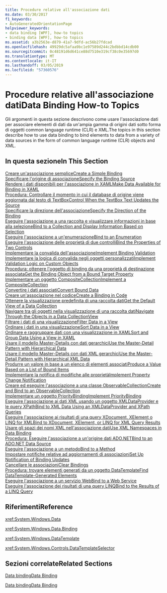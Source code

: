 ```yaml
---
title: Procedure relative all'associazione dati
ms.date: 03/30/2017
f1_keywords:
- AutoGeneratedOrientationPage
helpviewer_keywords:
- data binding [WPF], how-to topics
- binding data [WPF], how-to topics
ms.assetid: a3b2563e-d879-41a7-9dfd-ac56b27fdcad
ms.openlocfilehash: 49929dc5afaa9bc1e97589d244c2bdbbd14cdb00
ms.sourcegitcommit: 0c48191d6d641ce88d7510e319cf38c0e35697d0
ms.translationtype: MT
ms.contentlocale: it-IT
ms.lasthandoff: 03/05/2019
ms.locfileid: "57360576"
---
```

# <a name="data-binding-how-to-topics"></a><span data-ttu-id="61a95-102">Procedure relative all'associazione dati</span><span class="sxs-lookup"><span data-stu-id="61a95-102">Data Binding How-to Topics</span></span>
<span data-ttu-id="61a95-103">Gli argomenti in questa sezione descrivono come usare l'associazione dati per associare elementi di dati da un'ampia gamma di origini dati sotto forma di oggetti common language runtime (CLR) e XML.</span><span class="sxs-lookup"><span data-stu-id="61a95-103">The topics in this section describe how to use data binding to bind elements to data from a variety of data sources in the form of common language runtime (CLR) objects and XML.</span></span>  
  
## <a name="in-this-section"></a><span data-ttu-id="61a95-104">In questa sezione</span><span class="sxs-lookup"><span data-stu-id="61a95-104">In This Section</span></span>  
 [<span data-ttu-id="61a95-105">Creare un'associazione semplice</span><span class="sxs-lookup"><span data-stu-id="61a95-105">Create a Simple Binding</span></span>](how-to-create-a-simple-binding.md)  
 [<span data-ttu-id="61a95-106">Specificare l'origine di associazione</span><span class="sxs-lookup"><span data-stu-id="61a95-106">Specify the Binding Source</span></span>](how-to-specify-the-binding-source.md)  
 [<span data-ttu-id="61a95-107">Rendere i dati disponibili per l'associazione in XAML</span><span class="sxs-lookup"><span data-stu-id="61a95-107">Make Data Available for Binding in XAML</span></span>](how-to-make-data-available-for-binding-in-xaml.md)  
 [<span data-ttu-id="61a95-108">Procedura: Controllare il momento in cui il database di origine viene aggiornata dal testo di TextBox</span><span class="sxs-lookup"><span data-stu-id="61a95-108">Control When the TextBox Text Updates the Source</span></span>](how-to-control-when-the-textbox-text-updates-the-source.md)  
 [<span data-ttu-id="61a95-109">Specificare la direzione dell'associazione</span><span class="sxs-lookup"><span data-stu-id="61a95-109">Specify the Direction of the Binding</span></span>](how-to-specify-the-direction-of-the-binding.md)  
 [<span data-ttu-id="61a95-110">Eseguire l'associazione a una raccolta e visualizzare informazioni in base alla selezione</span><span class="sxs-lookup"><span data-stu-id="61a95-110">Bind to a Collection and Display Information Based on Selection</span></span>](how-to-bind-to-a-collection-and-display-information-based-on-selection.md)  
 [<span data-ttu-id="61a95-111">Eseguire l'associazione a un'enumerazione</span><span class="sxs-lookup"><span data-stu-id="61a95-111">Bind to an Enumeration</span></span>](how-to-bind-to-an-enumeration.md)  
 [<span data-ttu-id="61a95-112">Eseguire l'associazione delle proprietà di due controlli</span><span class="sxs-lookup"><span data-stu-id="61a95-112">Bind the Properties of Two Controls</span></span>](how-to-bind-the-properties-of-two-controls.md)  
 [<span data-ttu-id="61a95-113">Implementare la convalida dell'associazione</span><span class="sxs-lookup"><span data-stu-id="61a95-113">Implement Binding Validation</span></span>](how-to-implement-binding-validation.md)  
 [<span data-ttu-id="61a95-114">Implementare la logica di convalida negli oggetti personalizzati</span><span class="sxs-lookup"><span data-stu-id="61a95-114">Implement Validation Logic on Custom Objects</span></span>](how-to-implement-validation-logic-on-custom-objects.md)  
 [<span data-ttu-id="61a95-115">Procedura: ottenere l'oggetto di binding da una proprietà di destinazione associata</span><span class="sxs-lookup"><span data-stu-id="61a95-115">Get the Binding Object from a Bound Target Property</span></span>](how-to-get-the-binding-object-from-a-bound-target-property.md)  
 [<span data-ttu-id="61a95-116">Implementare un oggetto CompositeCollection</span><span class="sxs-lookup"><span data-stu-id="61a95-116">Implement a CompositeCollection</span></span>](how-to-implement-a-compositecollection.md)  
 [<span data-ttu-id="61a95-117">Convertire i dati associati</span><span class="sxs-lookup"><span data-stu-id="61a95-117">Convert Bound Data</span></span>](how-to-convert-bound-data.md)  
 [<span data-ttu-id="61a95-118">Creare un'associazione nel codice</span><span class="sxs-lookup"><span data-stu-id="61a95-118">Create a Binding in Code</span></span>](how-to-create-a-binding-in-code.md)  
 [<span data-ttu-id="61a95-119">Ottenere la visualizzazione predefinita di una raccolta dati</span><span class="sxs-lookup"><span data-stu-id="61a95-119">Get the Default View of a Data Collection</span></span>](how-to-get-the-default-view-of-a-data-collection.md)  
 [<span data-ttu-id="61a95-120">Navigare tra gli oggetti nella visualizzazione di una raccolta dati</span><span class="sxs-lookup"><span data-stu-id="61a95-120">Navigate Through the Objects in a Data CollectionView</span></span>](how-to-navigate-through-the-objects-in-a-data-collectionview.md)  
 [<span data-ttu-id="61a95-121">Filtrare i dati di una visualizzazione</span><span class="sxs-lookup"><span data-stu-id="61a95-121">Filter Data in a View</span></span>](how-to-filter-data-in-a-view.md)  
 [<span data-ttu-id="61a95-122">Ordinare i dati in una visualizzazione</span><span class="sxs-lookup"><span data-stu-id="61a95-122">Sort Data in a View</span></span>](how-to-sort-data-in-a-view.md)  
 [<span data-ttu-id="61a95-123">Ordinare e raggruppare dati con una visualizzazione in XAML</span><span class="sxs-lookup"><span data-stu-id="61a95-123">Sort and Group Data Using a View in XAML</span></span>](how-to-sort-and-group-data-using-a-view-in-xaml.md)  
 [<span data-ttu-id="61a95-124">Usare il modello Master-Details con dati gerarchici</span><span class="sxs-lookup"><span data-stu-id="61a95-124">Use the Master-Detail Pattern with Hierarchical Data</span></span>](how-to-use-the-master-detail-pattern-with-hierarchical-data.md)  
 [<span data-ttu-id="61a95-125">Usare il modello Master-Details con dati XML gerarchici</span><span class="sxs-lookup"><span data-stu-id="61a95-125">Use the Master-Detail Pattern with Hierarchical XML Data</span></span>](how-to-use-the-master-detail-pattern-with-hierarchical-xml-data.md)  
 [<span data-ttu-id="61a95-126">Produrre un valore in base a un elenco di elementi associati</span><span class="sxs-lookup"><span data-stu-id="61a95-126">Produce a Value Based on a List of Bound Items</span></span>](how-to-produce-a-value-based-on-a-list-of-bound-items.md)  
 [<span data-ttu-id="61a95-127">Implementare la notifica di modifiche alle proprietà</span><span class="sxs-lookup"><span data-stu-id="61a95-127">Implement Property Change Notification</span></span>](how-to-implement-property-change-notification.md)  
 [<span data-ttu-id="61a95-128">Creare ed eseguire l'associazione a una classe ObservableCollection</span><span class="sxs-lookup"><span data-stu-id="61a95-128">Create and Bind to an ObservableCollection</span></span>](how-to-create-and-bind-to-an-observablecollection.md)  
 [<span data-ttu-id="61a95-129">Implementare un oggetto PriorityBinding</span><span class="sxs-lookup"><span data-stu-id="61a95-129">Implement PriorityBinding</span></span>](how-to-implement-prioritybinding.md)  
 [<span data-ttu-id="61a95-130">Eseguire l'associazione ai dati XML usando un oggetto XMLDataProvider e le query XPath</span><span class="sxs-lookup"><span data-stu-id="61a95-130">Bind to XML Data Using an XMLDataProvider and XPath Queries</span></span>](how-to-bind-to-xml-data-using-an-xmldataprovider-and-xpath-queries.md)  
 [<span data-ttu-id="61a95-131">Eseguire l'associazione ai risultati di una query XDocument, XElement o LINQ for XML</span><span class="sxs-lookup"><span data-stu-id="61a95-131">Bind to XDocument, XElement, or LINQ for XML Query Results</span></span>](how-to-bind-to-xdocument-xelement-or-linq-for-xml-query-results.md)  
 [<span data-ttu-id="61a95-132">Usare gli spazi dei nomi XML nell'associazione dati</span><span class="sxs-lookup"><span data-stu-id="61a95-132">Use XML Namespaces in Data Binding</span></span>](how-to-use-xml-namespaces-in-data-binding.md)  
 [<span data-ttu-id="61a95-133">Procedura: Eseguire l'associazione a un'origine dati ADO.NET</span><span class="sxs-lookup"><span data-stu-id="61a95-133">Bind to an ADO.NET Data Source</span></span>](how-to-bind-to-an-ado-net-data-source.md)  
 [<span data-ttu-id="61a95-134">Eseguire l'associazione a un metodo</span><span class="sxs-lookup"><span data-stu-id="61a95-134">Bind to a Method</span></span>](how-to-bind-to-a-method.md)  
 [<span data-ttu-id="61a95-135">Impostare notifiche relative ad aggiornamenti di associazioni</span><span class="sxs-lookup"><span data-stu-id="61a95-135">Set Up Notification of Binding Updates</span></span>](how-to-set-up-notification-of-binding-updates.md)  
 [<span data-ttu-id="61a95-136">Cancellare le associazioni</span><span class="sxs-lookup"><span data-stu-id="61a95-136">Clear Bindings</span></span>](how-to-clear-bindings.md)  
 [<span data-ttu-id="61a95-137">Procedura: trovare elementi generati da un oggetto DataTemplate</span><span class="sxs-lookup"><span data-stu-id="61a95-137">Find DataTemplate-Generated Elements</span></span>](how-to-find-datatemplate-generated-elements.md)  
 [<span data-ttu-id="61a95-138">Eseguire l'associazione a un servizio Web</span><span class="sxs-lookup"><span data-stu-id="61a95-138">Bind to a Web Service</span></span>](how-to-bind-to-a-web-service.md)  
 [<span data-ttu-id="61a95-139">Eseguire l'associazione dei risultati di una query LINQ</span><span class="sxs-lookup"><span data-stu-id="61a95-139">Bind to the Results of a LINQ Query</span></span>](how-to-bind-to-the-results-of-a-linq-query.md)  
  
## <a name="reference"></a><span data-ttu-id="61a95-140">Riferimenti</span><span class="sxs-lookup"><span data-stu-id="61a95-140">Reference</span></span>  
 <xref:System.Windows.Data>  
  
 <xref:System.Windows.Data.Binding>  
  
 <xref:System.Windows.DataTemplate>  
  
 <xref:System.Windows.Controls.DataTemplateSelector>  
  
## <a name="related-sections"></a><span data-ttu-id="61a95-141">Sezioni correlate</span><span class="sxs-lookup"><span data-stu-id="61a95-141">Related Sections</span></span>  
 [<span data-ttu-id="61a95-142">Data binding</span><span class="sxs-lookup"><span data-stu-id="61a95-142">Data Binding</span></span>](data-binding-wpf.md)  
  
 [<span data-ttu-id="61a95-143">Data binding</span><span class="sxs-lookup"><span data-stu-id="61a95-143">Data Binding</span></span>](../advanced/optimizing-performance-data-binding.md)
